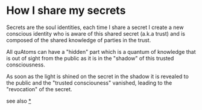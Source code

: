 # How I share my secrets


Secrets are the soul identities, each time I share a secret
I create a new conscious identity
who is aware of this shared secret (a.k.a trust)
and is composed of the shared knowledge of parties in the trust.

All quAtoms can have a "hidden" part which is a quantum of knowledge
that is out of sight from the public as it is in the "shadow" of this
trusted consciousness.

As soon as the light is shined on the secret in the shadow it is revealed to
the public and the "trusted consciouness" vanished, leading to the "revocation"
of the secret.

see also [*](security.md)

